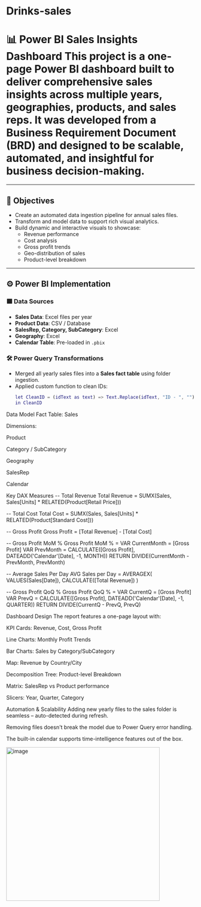 # Drinks-sales
# 📊 Power BI Sales Insights Dashboard  This project is a one-page Power BI dashboard built to deliver comprehensive **sales insights** across multiple years, geographies, products, and sales reps. It was developed from a Business Requirement Document (BRD) and designed to be scalable, automated, and insightful for business decision-making. 



---

## 🧠 Objectives

- Create an automated data ingestion pipeline for annual sales files.
- Transform and model data to support rich visual analytics.
- Build dynamic and interactive visuals to showcase:
  - Revenue performance
  - Cost analysis
  - Gross profit trends
  - Geo-distribution of sales
  - Product-level breakdown

---

## ⚙️ Power BI Implementation

### 🟩 Data Sources

- **Sales Data**: Excel files per year
- **Product Data**: CSV / Database
- **SalesRep, Category, SubCategory**: Excel
- **Geography**: Excel
- **Calendar Table**: Pre-loaded in `.pbix`

### 🛠️ Power Query Transformations

- Merged all yearly sales files into a **Sales fact table** using folder ingestion.
- Applied custom function to clean IDs:
  ```m
  let CleanID = (idText as text) => Text.Replace(idText, "ID - ", "")
  in CleanID

Data Model
Fact Table: Sales

Dimensions:

Product

Category / SubCategory

Geography

SalesRep

Calendar

Key DAX Measures
-- Total Revenue
Total Revenue = SUMX(Sales, Sales[Units] * RELATED(Product[Retail Price]))

-- Total Cost
Total Cost = SUMX(Sales, Sales[Units] * RELATED(Product[Standard Cost]))

-- Gross Profit
Gross Profit = [Total Revenue] - [Total Cost]

-- Gross Profit MoM %
Gross Profit MoM % = 
VAR CurrentMonth = [Gross Profit]
VAR PrevMonth = CALCULATE([Gross Profit], DATEADD('Calendar'[Date], -1, MONTH))
RETURN DIVIDE(CurrentMonth - PrevMonth, PrevMonth)

-- Average Sales Per Day
AVG Sales per Day = 
AVERAGEX(
    VALUES(Sales[Date]), 
    CALCULATE([Total Revenue])
)

-- Gross Profit QoQ %
Gross Profit QoQ % = 
VAR CurrentQ = [Gross Profit]
VAR PrevQ = CALCULATE([Gross Profit], DATEADD('Calendar'[Date], -1, QUARTER))
RETURN DIVIDE(CurrentQ - PrevQ, PrevQ)

Dashboard Design
The report features a one-page layout with:

KPI Cards: Revenue, Cost, Gross Profit

Line Charts: Monthly Profit Trends

Bar Charts: Sales by Category/SubCategory

Map: Revenue by Country/City

Decomposition Tree: Product-level Breakdown

Matrix: SalesRep vs Product performance

Slicers: Year, Quarter, Category


Automation & Scalability
Adding new yearly files to the sales folder is seamless – auto-detected during refresh.

Removing files doesn't break the model due to Power Query error handling.

The built-in calendar supports time-intelligence features out of the box.




<img width="410" alt="image" src="https://github.com/user-attachments/assets/f9318c02-cd96-4e3e-8213-919ad16b7476" />
